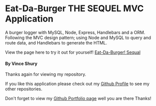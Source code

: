 # Eat-Da-Burger THE SEQUEL MVC Application
A burger logger with MySQL, Node, Express, Handlebars and a ORM. Following the MVC design pattern; using Node and MySQL to query and route data, and Handlebars to generate the HTML.

View the page here to try it out for yourself! [Eat-Da-Burger! Sequal](https://obscure-atoll-61774.herokuapp.com/)

#### By Vince Shury
Thanks again for viewing my repository.

If you like this application please check out my [Github Profile](https://github.com/Vincent440) to see my other repositories.

Don't forget to view my [Github Portfolio page](https://vincent440.github.io/) well you are there Thanks!